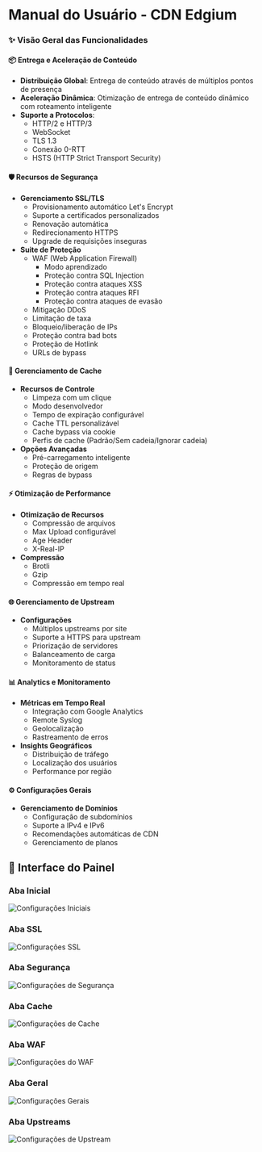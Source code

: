 # Manual do Usuário - CDN Edgium

### ✨ Visão Geral das Funcionalidades

#### 📦 Entrega e Aceleração de Conteúdo
- **Distribuição Global**: Entrega de conteúdo através de múltiplos pontos de presença
- **Aceleração Dinâmica**: Otimização de entrega de conteúdo dinâmico com roteamento inteligente
- **Suporte a Protocolos**: 
  - HTTP/2 e HTTP/3
  - WebSocket
  - TLS 1.3
  - Conexão 0-RTT
  - HSTS (HTTP Strict Transport Security)

#### 🛡️ Recursos de Segurança
- **Gerenciamento SSL/TLS**
  - Provisionamento automático Let's Encrypt
  - Suporte a certificados personalizados
  - Renovação automática
  - Redirecionamento HTTPS
  - Upgrade de requisições inseguras
- **Suite de Proteção**
  - WAF (Web Application Firewall)
    - Modo aprendizado
    - Proteção contra SQL Injection
    - Proteção contra ataques XSS
    - Proteção contra ataques RFI
    - Proteção contra ataques de evasão
  - Mitigação DDoS
  - Limitação de taxa
  - Bloqueio/liberação de IPs
  - Proteção contra bad bots
  - Proteção de Hotlink
  - URLs de bypass

#### 💾 Gerenciamento de Cache
- **Recursos de Controle**
  - Limpeza com um clique
  - Modo desenvolvedor
  - Tempo de expiração configurável
  - Cache TTL personalizável
  - Cache bypass via cookie
  - Perfis de cache (Padrão/Sem cadeia/Ignorar cadeia)
- **Opções Avançadas**
  - Pré-carregamento inteligente
  - Proteção de origem
  - Regras de bypass

#### ⚡ Otimização de Performance
- **Otimização de Recursos**
  - Compressão de arquivos
  - Max Upload configurável
  - Age Header
  - X-Real-IP
- **Compressão**
  - Brotli
  - Gzip
  - Compressão em tempo real

#### 🌐 Gerenciamento de Upstream
- **Configurações**
  - Múltiplos upstreams por site
  - Suporte a HTTPS para upstream
  - Priorização de servidores
  - Balanceamento de carga
  - Monitoramento de status

#### 📊 Analytics e Monitoramento
- **Métricas em Tempo Real**
  - Integração com Google Analytics
  - Remote Syslog
  - Geolocalização
  - Rastreamento de erros
- **Insights Geográficos**
  - Distribuição de tráfego
  - Localização dos usuários
  - Performance por região

#### ⚙️ Configurações Gerais
- **Gerenciamento de Domínios**
  - Configuração de subdomínios
  - Suporte a IPv4 e IPv6
  - Recomendações automáticas de CDN
  - Gerenciamento de planos

## 📸 Interface do Painel

### Aba Inicial
![Configurações Iniciais](../images/cdn_inicial.png)

### Aba SSL
![Configurações SSL](../images/cdn_ssl.png)

### Aba Segurança
![Configurações de Segurança](../images/cdn_seguranca.png)

### Aba Cache
![Configurações de Cache](../images/cdn_cache.png)

### Aba WAF
![Configurações do WAF](../images/cdn_waf.png)

### Aba Geral
![Configurações Gerais](../images/cdn_geral.png)

### Aba Upstreams
![Configurações de Upstream](../images/cdn_upstreams.png)